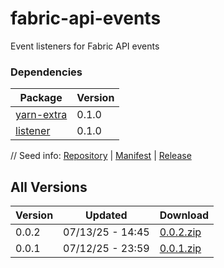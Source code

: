 # fabric-api-events

Event listeners for Fabric API events

### Dependencies

|Package|Version|
|---|---|
|[yarn-extra](../yarn-extra)|0.1.0|
|[listener](../listener)|0.1.0|

// Seed info: [Repository](https://github.com/fabriccore/fabric-api-events-js) | [Manifest](https://raw.githubusercontent.com/fabriccore/fabric-api-events-js/refs/heads/master/package.json) | [Release](https://github.com/fabriccore/fabric-api-events-js/archive/refs/heads/master.zip)

## All Versions

|Version|Updated|Download|
|---|---|---|
|0.0.2|07/13/25 - 14:45|[0.0.2.zip](./releases/0.0.2.zip)|
|0.0.1|07/12/25 - 23:59|[0.0.1.zip](./releases/0.0.1.zip)|